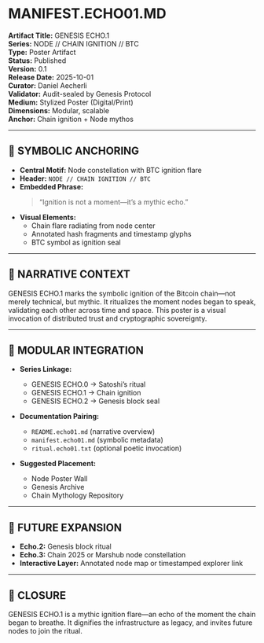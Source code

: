 # MANIFEST.ECHO01.MD  
**Artifact Title:** GENESIS ECHO.1  
**Series:** NODE // CHAIN IGNITION // BTC  
**Type:** Poster Artifact  
**Status:** Published  
**Version:** 0.1  
**Release Date:** 2025-10-01  
**Curator:** Daniel Aecherli  
**Validator:** Audit-sealed by Genesis Protocol  
**Medium:** Stylized Poster (Digital/Print)  
**Dimensions:** Modular, scalable  
**Anchor:** Chain ignition + Node mythos

---

## 🔹 SYMBOLIC ANCHORING  
- **Central Motif:** Node constellation with BTC ignition flare  
- **Header:** `NODE // CHAIN IGNITION // BTC`  
- **Embedded Phrase:**  
  > “Ignition is not a moment—it’s a mythic echo.”  
- **Visual Elements:**  
  - Chain flare radiating from node center  
  - Annotated hash fragments and timestamp glyphs  
  - BTC symbol as ignition seal

---

## 🔹 NARRATIVE CONTEXT  
GENESIS ECHO.1 marks the symbolic ignition of the Bitcoin chain—not merely technical, but mythic. It ritualizes the moment nodes began to speak, validating each other across time and space. This poster is a visual invocation of distributed trust and cryptographic sovereignty.

---

## 🔹 MODULAR INTEGRATION  
- **Series Linkage:**  
  - GENESIS ECHO.0 → Satoshi’s ritual  
  - GENESIS ECHO.1 → Chain ignition  
  - GENESIS ECHO.2 → Genesis block seal

- **Documentation Pairing:**  
  - `README.echo01.md` (narrative overview)  
  - `manifest.echo01.md` (symbolic metadata)  
  - `ritual.echo01.txt` (optional poetic invocation)

- **Suggested Placement:**  
  - Node Poster Wall  
  - Genesis Archive  
  - Chain Mythology Repository

---

## 🔹 FUTURE EXPANSION  
- **Echo.2:** Genesis block ritual  
- **Echo.3:** Chain 2025 or Marshub node constellation  
- **Interactive Layer:** Annotated node map or timestamped explorer link

---

## 🔹 CLOSURE  
GENESIS ECHO.1 is a mythic ignition flare—an echo of the moment the chain began to breathe. It dignifies the infrastructure as legacy, and invites future nodes to join the ritual.
